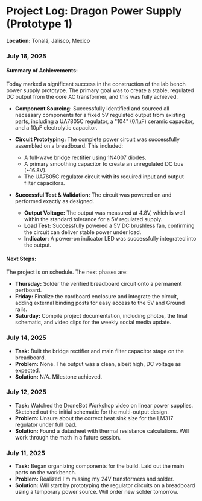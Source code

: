 # Project Log: Dragon Power Supply (Prototype 1)

**Location:** Tonalá, Jalisco, Mexico

### **July 16, 2025**

#### Summary of Achievements:

Today marked a significant success in the construction of the lab bench power supply prototype. The primary goal was to create a stable, regulated DC output from the core AC transformer, and this was fully achieved.

- **Component Sourcing:** Successfully identified and sourced all necessary components for a fixed 5V regulated output from existing parts, including a UA7805C regulator, a "104" (0.1µF) ceramic capacitor, and a 10µF electrolytic capacitor.
- **Circuit Prototyping:** The complete power circuit was successfully assembled on a breadboard. This included:

  - A full-wave bridge rectifier using 1N4007 diodes.
  - A primary smoothing capacitor to create an unregulated DC bus (~16.8V).
  - The UA7805C regulator circuit with its required input and output filter capacitors.

- **Successful Test & Validation:** The circuit was powered on and performed exactly as designed.

  - **Output Voltage:** The output was measured at 4.8V, which is well within the standard tolerance for a 5V regulated supply.
  - **Load Test:** Successfully powered a 5V DC brushless fan, confirming the circuit can deliver stable power under load.
  - **Indicator:** A power-on indicator LED was successfully integrated into the output.

#### Next Steps:

The project is on schedule. The next phases are:

- **Thursday:** Solder the verified breadboard circuit onto a permanent perfboard.
- **Friday:** Finalize the cardboard enclosure and integrate the circuit, adding external binding posts for easy access to the 5V and Ground rails.
- **Saturday:** Compile project documentation, including photos, the final schematic, and video clips for the weekly social media update.

### **July 14, 2025**

- **Task:** Built the bridge rectifier and main filter capacitor stage on the breadboard.
- **Problem:** None. The output was a clean, albeit high, DC voltage as expected.
- **Solution:** N/A. Milestone achieved.

### **July 12, 2025**

- **Task:** Watched the DroneBot Workshop video on linear power supplies. Sketched out the initial schematic for the multi-output design.
- **Problem:** Unsure about the correct heat sink size for the LM317 regulator under full load.
- **Solution:** Found a datasheet with thermal resistance calculations. Will work through the math in a future session.

### **July 11, 2025**

- **Task:** Began organizing components for the build. Laid out the main parts on the workbench.
- **Problem:** Realized I'm missing my 24V transformers and solder.
- **Solution:** Will start by prototyping the regulator circuits on a breadboard using a temporary power source. Will order new solder tomorrow.
